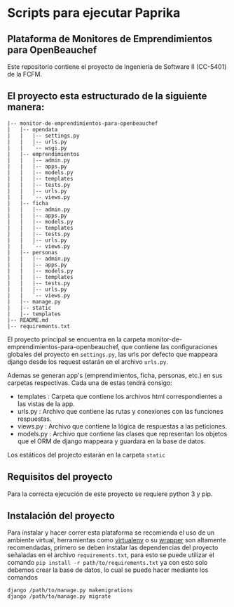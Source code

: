 # Scripts para ejecutar Paprika
## Plataforma de Monitores de Emprendimientos para OpenBeauchef

Este repositorio contiene el proyecto de Ingeniería de Software II (CC-5401) de la FCFM. 

## El proyecto esta estructurado de la siguiente manera:

 ```  
|-- monitor-de-emprendimientos-para-openbeauchef
|   |-- opendata
|   |   |-- settings.py
|   |   |-- urls.py
|   |   `-- wsgi.py 
|   |-- emprendimientos
|   |   |-- admin.py
|   |   |-- apps.py
|   |   |-- models.py
|   |   |-- templates
|   |   |-- tests.py
|   |   |-- urls.py
|   |   `-- views.py
|   |-- ficha
|   |   |-- admin.py
|   |   |-- apps.py
|   |   |-- models.py
|   |   |-- templates
|   |   |-- tests.py
|   |   |-- urls.py
|   |   `-- views.py
|   |-- personas
|   |   |-- admin.py
|   |   |-- apps.py
|   |   |-- models.py
|   |   |-- templates
|   |   |-- tests.py
|   |   |-- urls.py
|   |   `-- views.py
|   |-- manage.py
|	|-- static
|   |-- templates
|-- README.md
|-- requirements.txt
 ```

El proyecto principal se encuentra en la carpeta monitor-de-emprendimientos-para-openbeauchef, que contiene las configuraciones globales del proyecto en ```settings.py```, las urls por defecto que mappeara django desde los request estarán en el archivo ```urls.py```.

Ademas se generan app's (emprendimientos, ficha, personas, etc.) en sus carpetas respectivas. Cada una de estas tendrá consigo:
* templates : Carpeta que contiene los archivos html correspondientes a las vistas de la app.
* urls.py : Archivo que contiene las rutas y conexiones con las funciones respuestas.
* views.py : Archivo que contiene la lógica de respuestas a las peticiones.
* models.py : Archivo que contiene las clases que representan los objetos que el ORM de django mappeara y guardara en la base de datos.

Los estáticos del projecto estarán en la carpeta ```static```

## Requisitos del proyecto
Para la correcta ejecución de este proyecto se requiere python 3 y pip. 

## Instalación del proyecto

Para instalar y hacer correr esta plataforma se recomienda el uso de un ambiente virtual, herramientas como [virtualenv](https://virtualenv.pypa.io/en/stable/) o su [wrapper](https://virtualenvwrapper.readthedocs.io/en/latest/) son altamente recomendadas, primero se deben instalar las dependencias del proyecto señaladas en el archivo ```requirements.txt```, para esto se puede utilizar el comando 
``` pip install -r path/to/requirements.txt ```
 ya con esto solo debemos crear la base de datos, lo cual se puede hacer mediante los comandos
 ``` 
 django /path/to/manage.py makemigrations
 django /path/to/manage.py migrate
 ```